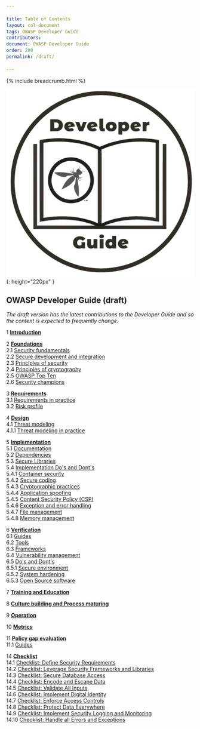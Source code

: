 ```yaml
---

title: Table of Contents
layout: col-document
tags: OWASP Developer Guide
contributors:
document: OWASP Developer Guide
order: 200
permalink: /draft/

---
```


{% include breadcrumb.html %}

![Developer Guide](../assets/images/dg_logo.png "OWASP Developer Guide"){: height="220px" }

## OWASP Developer Guide (draft)

_The draft version has the latest contributions to the Developer Guide
and so the content is expected to frequently change._

1 **[Introduction](03-introduction.md)**

2 **[Foundations](04-foundations/toc.md)**  
2.1 [Security fundamentals](04-foundations/01-security-fundamentals.md)  
2.2 [Secure development and integration](04-foundations/02-secure-development.md)  
2.3 [Principles of security](04-foundations/03-security-principles.md)  
2.4 [Principles of cryptography](04-foundations/04-crypto-principles.md)  
2.5 [OWASP Top Ten](04-foundations/05-top-ten.md)  
2.6 [Security champions](04-foundations/06-security-champions.md)  

3 **[Requirements](05-requirements/toc.md)**  
3.1 [Requirements in practice](05-requirements/01-requirements.md)  
3.2 [Risk profile](05-requirements/02-risk.md)  

4 **[Design](06-design/toc.md)**  
4.1 [Threat modeling](06-design/01-threat-modeling/toc.md)  
4.1.1 [Threat modeling in practice](06-design/01-threat-modeling/01-threat-modeling.md)  

5 **[Implementation](07-implementation/toc.md)**  
5.1 [Documentation](07-implementation/01-documentation/toc.md)  
5.2 [Dependencies](07-implementation/02-dependencies/toc.md)  
5.3 [Secure Libraries](07-implementation/03-secure-libraries/toc.md)  
5.4 [Implementation Do's and Dont's](07-implementation/04-dos-donts/toc.md)  
5.4.1 [Container security](07-implementation/04-dos-donts/01-container-security.md)  
5.4.2 [Secure coding](07-implementation/04-dos-donts/02-secure-coding.md)  
5.4.3 [Cryptographic practices](07-implementation/04-dos-donts/03-cryptographic-practices.md)  
5.4.4 [Application spoofing](07-implementation/04-dos-donts/04-application-spoofing.md)  
5.4.5 [Content Security Policy (CSP)](07-implementation/04-dos-donts/05-content-security-policy.md)  
5.4.6 [Exception and error handling](07-implementation/04-dos-donts/06-exception-error-handling.md)  
5.4.7 [File management](07-implementation/04-dos-donts/07-file-management.md)  
5.4.8 [Memory management](07-implementation/04-dos-donts/08-memory-management.md)  

6 **[Verification](08-verification/toc.md)**  
6.1 [Guides](08-verification/01-guides/toc.md)  
6.2 [Tools](08-verification/02-tools/toc.md)  
6.3 [Frameworks](08-verification/03-frameworks/toc.md)  
6.4 [Vulnerability management](08-verification/04-vulnerability-management/toc.md)  
6.5 [Do's and Dont's](08-verification/05-dos-donts/toc.md)  
6.5.1 [Secure environment](08-verification/05-dos-donts/01-secure-environment.md)  
6.5.2 [System hardening](08-verification/05-dos-donts/02-system-hardening.md)  
6.5.3 [Open Source software](08-verification/05-dos-donts/03-open-source-software.md)  

7 **[Training and Education](09-training-education/toc.md)**  

8 **[Culture building and Process maturing](10-culture-building-process-maturing/toc.md)**  

9 **[Operation](11-operation/toc.md)**  

10 **[Metrics](12-metrics/toc.md)**  

11 **[Policy gap evaluation](13-policy-gap-evaluation/01-guides/toc.md)**  
11.1 [Guides](13-policy-gap-evaluation/01-guides/toc.md)  

14 **[Checklist](14-checklist/toc.md)**  
14.1 [Checklist: Define Security Requirements](14-checklist/01-define-security-requirements.md)  
14.2 [Checklist: Leverage Security Frameworks and Libraries](14-checklist/02-frameworks-libraries.md)  
14.3 [Checklist: Secure Database Access](14-checklist/03-secure-database-access.md)  
14.4 [Checklist: Encode and Escape Data](14-checklist/04-encode-escape-data.md)  
14.5 [Checklist: Validate All Inputs](14-checklist/05-validate-inputs.md)  
14.6 [Checklist: Implement Digital Identity](14-checklist/06-digital-identity.md)  
14.7 [Checklist: Enforce Access Controls](14-checklist/07-access-controls.md)  
14.8 [Checklist: Protect Data Everywhere](14-checklist/08-protect-data.md)  
14.9 [Checklist: Implement Security Logging and Monitoring](14-checklist/09-logging-monitoring.md)  
14.10 [Checklist: Handle all Errors and Exceptions](14-checklist/10-handle-errors-exceptions.md)  
